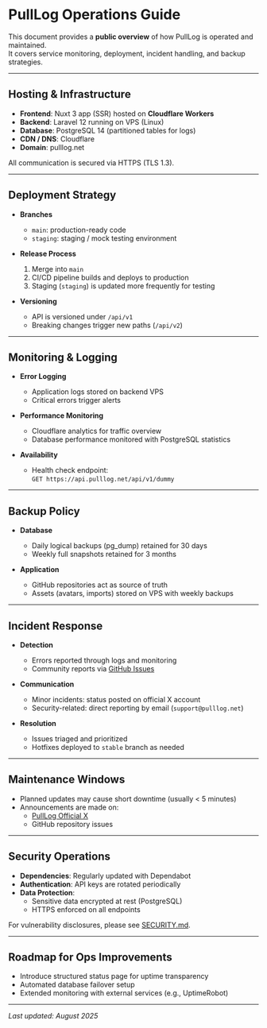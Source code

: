 # PullLog Operations Guide

This document provides a **public overview** of how PullLog is operated and maintained.  
It covers service monitoring, deployment, incident handling, and backup strategies.

---

## Hosting & Infrastructure

- **Frontend**: Nuxt 3 app (SSR) hosted on **Cloudflare Workers**  
- **Backend**: Laravel 12 running on VPS (Linux)  
- **Database**: PostgreSQL 14 (partitioned tables for logs)  
- **CDN / DNS**: Cloudflare  
- **Domain**: pulllog.net

All communication is secured via HTTPS (TLS 1.3).

---

## Deployment Strategy

- **Branches**
  - `main`: production-ready code
  - `staging`: staging / mock testing environment

- **Release Process**
  1. Merge into `main`
  2. CI/CD pipeline builds and deploys to production
  3. Staging (`staging`) is updated more frequently for testing

- **Versioning**
  - API is versioned under `/api/v1`
  - Breaking changes trigger new paths (`/api/v2`)

---

## Monitoring & Logging

- **Error Logging**
  - Application logs stored on backend VPS
  - Critical errors trigger alerts

- **Performance Monitoring**
  - Cloudflare analytics for traffic overview
  - Database performance monitored with PostgreSQL statistics

- **Availability**
  - Health check endpoint:  
    `GET https://api.pulllog.net/api/v1/dummy`

---

## Backup Policy

- **Database**
  - Daily logical backups (pg_dump) retained for 30 days
  - Weekly full snapshots retained for 3 months

- **Application**
  - GitHub repositories act as source of truth
  - Assets (avatars, imports) stored on VPS with weekly backups

---

## Incident Response

- **Detection**
  - Errors reported through logs and monitoring
  - Community reports via [GitHub Issues](https://github.com/magicmethods/pulllog-docs/issues)

- **Communication**
  - Minor incidents: status posted on official X account  
  - Security-related: direct reporting by email (`support@pulllog.net`)

- **Resolution**
  - Issues triaged and prioritized
  - Hotfixes deployed to `stable` branch as needed

---

## Maintenance Windows

- Planned updates may cause short downtime (usually < 5 minutes)
- Announcements are made on:
  - [PullLog Official X](https://x.com/pulllog_app)
  - GitHub repository issues

---

## Security Operations

- **Dependencies**: Regularly updated with Dependabot
- **Authentication**: API keys are rotated periodically
- **Data Protection**:
  - Sensitive data encrypted at rest (PostgreSQL)
  - HTTPS enforced on all endpoints

For vulnerability disclosures, please see [SECURITY.md](../SECURITY.md).

---

## Roadmap for Ops Improvements

- Introduce structured status page for uptime transparency
- Automated database failover setup
- Extended monitoring with external services (e.g., UptimeRobot)

---

_Last updated: August 2025_
